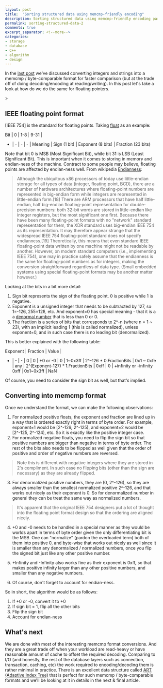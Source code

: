 ```yaml
---
layout: post
title:  "Sorting structured data using memcmp-friendly encoding"
description: Sorting structured data using memcmp-friendly encoding part 2
permalink: sorting-structured-data-2
comments: true
excerpt_separator: <!--more-->
categories:
- storage
- database
- C++
- algorithm
- design
---
```


In the [last post](/sorting-structured-data-1) we've discussed converting integers and strings into a memcmp / byte-comparable format for faster comparison (but at the trade off of doing decoding/encoding at reading/writing). In this post let's take a look at how do we do the same for floating pointers.

<!--more-->>

## IEEE floating point format

[IEEE 754] is the standard for floating points. Taking [float](https://en.wikipedia.org/wiki/Single-precision_floating-point_format) as an example:

Bit | 0 | 1-8 | 9-31 |
- | - | - | - |
Meaning | Sign (1 bit) | Exponent (8 bits) | Fraction (23 bits)

Note that bit 0 is MSB (Most Significant Bit), while bit 31 is LSB (Least Significant Bit). This is important when it comes to storing in memory and endian-ness of the machine. Contract to some people may believe, floating points are affected by endian-ness well. From wikipedia [Endianness](https://en.wikipedia.org/wiki/Endianness):

> Although the ubiquitous x86 processors of today use little-endian storage for all types of data (integer, floating point, BCD), there are a number of hardware architectures where floating-point numbers are represented in big-endian form while integers are represented in little-endian form.[18] There are ARM processors that have half little-endian, half big-endian floating-point representation for double-precision numbers: both 32-bit words are stored in little-endian like integer registers, but the most significant one first. Because there have been many floating-point formats with no "network" standard representation for them, the XDR standard uses big-endian IEEE 754 as its representation. It may therefore appear strange that the widespread IEEE 754 floating-point standard does not specify endianness.[19] Theoretically, this means that even standard IEEE floating-point data written by one machine might not be readable by another. However, on modern standard computers (i.e., implementing IEEE 754), one may in practice safely assume that the endianness is the same for floating-point numbers as for integers, making the conversion straightforward regardless of data type. (Small embedded systems using special floating-point formats may be another matter however.)

Looking at the bits in a bit more detail:

1. Sign bit represents the sign of the floating point. 0 is positive while 1 is negative. 
2. Exponent is a unsigned integer that needs to be subtracted by 127, so 1=-126, 255=128, etc. And exponent=0 has special meaning - that it is a a [denormal number](https://en.wikipedia.org/wiki/Denormal_number) that is less than 0 or 0.
3. The fraction is a series of bits that corresponds to 2^-n (where n = 1 ~ 23), with an implicit leading 1 (this is called normalized), unless exponent=0, and in such case there is no leading bit (denormalized). 

This is better explained with the following table:

Exponent | Fraction | Value |
- | - | - |
0 | 0 | +0 or -0 |
0 | 1~0x3ff | 2^-126 * 0.FractionBits |
0x1 ~ 0xfe | any | 2^(Exponent-127) * 1.FractionBits |
0xff | 0 | +infinity or -infinity
0xff | 0x1~0x3ff | NaN

Of course, you need to consider the sign bit as well, but that's implied.

## Converting into memcmp format

Once we understand the format, we can make the following observations:
1. For normalized positive floats, the exponent and fraction are lined up in a way that is ordered exactly right in terms of byte order. For example, exponent=1 would be [2^-126, 2^-125), and exponent=2 would be [2^-125, 2^-124), etc. So it is exactly like the positive integer case. 
2. For normalized negative floats, you need to flip the sign bit so that positive numbers are bigger than negative in terms of byte order. The rest of the bits also needs to be flipped as well given that the order of positive and order of negative numbers are reversed. 

> Note this is different with negative integers where they are stored in 2's compliment. In such case no flipping bits (other than the sign are necessary) as they are already flipped. 

3. For denormalized positive numbers, they are (0, 2^-126), so they are always smaller than the smallest normalized positive 2^-126, and that works out nicely as their exponent is 0. So for denormalized number in general they can be treat the same way as normalized numbers.

> It's apparent that the original IEEE 754 designers put a lot of thought into the floating point format design so that the ordering are aligned nicely.

4. +0 and -0 needs to be handled in a special manner as they would be worlds apart in terms of byte order given the only differentiating bit is the MSB. One can "normalize" (pardon the overloaded term) both of them into positive 0, and byte-wise that works out nicely as well since it is smaller than any denormalized / normalized numbers, once you flip the signed bit just like any other positive number.

5. +Infinity and -Infinity also works fine as their exponent is 0xff, so that makes positive infinity larger than any other positive numbers, and smaller than any negative numbers.

6. Of course, don't forget to account for endian-ness.

So in short, the algorithm would be as follows:

1. If +0 or -0, convert it to +0
2. If sign bit = 1, flip all the other bits
3. Flip the sign bit
4. Account for endian-ness

## What's next

We are done with most of the interesting memcmp format conversions. And they are a great trade off when your workload are read-heavy or have reasonable amount of cache to offset the required decoding. Comparing to I/O (and honestly, the rest of the database layers such as connection, transaction, caching, etc) the work required to encoding/decoding them is rather minimal in practice. There is an excellent data structure called [ART (Adaptive Index Tree)](https://db.in.tum.de/~leis/papers/ART.pdf) that is perfect for such memcmp / byte-comparable formats and we'll be looking at it in details in the next & final article.
